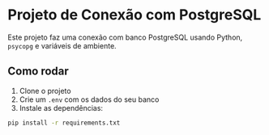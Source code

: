 # Projeto de Conexão com PostgreSQL

Este projeto faz uma conexão com banco PostgreSQL usando Python, `psycopg` e variáveis de ambiente.

## Como rodar

1. Clone o projeto
2. Crie um `.env` com os dados do seu banco
3. Instale as dependências:

```bash
pip install -r requirements.txt